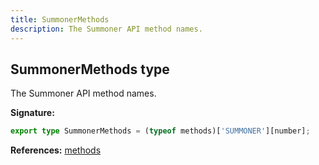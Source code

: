 ```yaml
---
title: SummonerMethods
description: The Summoner API method names.
---
```


## SummonerMethods type

The Summoner API method names.

**Signature:**

```ts
export type SummonerMethods = (typeof methods)['SUMMONER'][number];
```

**References:** [methods](/api/variables/methods)

